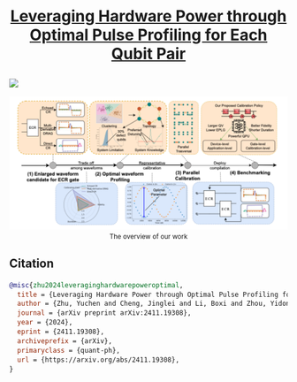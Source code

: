 # <p align="center">[Leveraging Hardware Power through Optimal Pulse Profiling for Each Qubit Pair](https://arxiv.org/abs/2411.19308)</p>

<p align="left">
<a href="https://arxiv.org/pdf/2411.19308" alt="arXiv">
    <img src="https://img.shields.io/badge/arXiv-2411.19308-b31b1b.svg?style=flat" /></a>
</p>

<p align="center">
<img src="figure/teaser.png" width="700"> <br>
<small>The overview of our work</small>
</p>

## Citation

```BibTeX
@misc{zhu2024leveraginghardwarepoweroptimal,
  title = {Leveraging Hardware Power through Optimal Pulse Profiling for Each Qubit Pair},
  author = {Zhu, Yuchen and Cheng, Jinglei and Li, Boxi and Zhou, Yidong and Ding, Yufei and Liang, Zhiding},
  journal = {arXiv preprint arXiv:2411.19308},
  year = {2024},
  eprint = {2411.19308},
  archiveprefix = {arXiv},
  primaryclass = {quant-ph},
  url = {https://arxiv.org/abs/2411.19308},
}
```